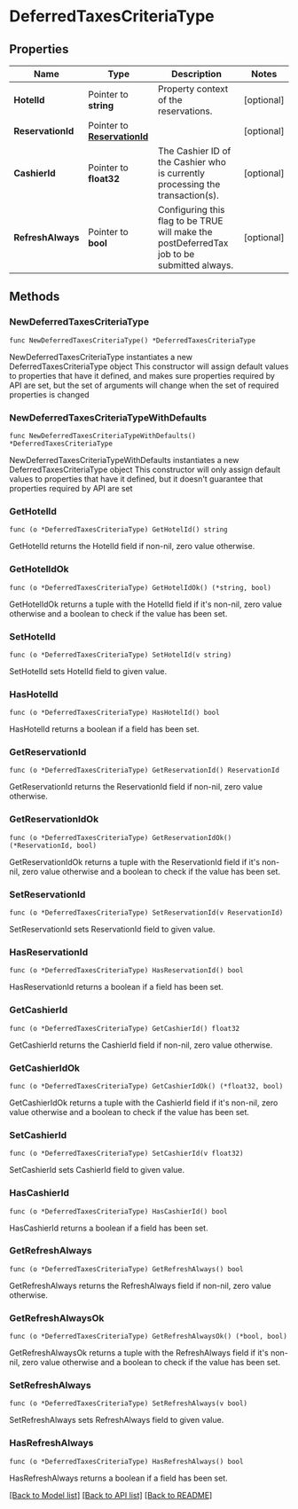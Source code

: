 # DeferredTaxesCriteriaType

## Properties

Name | Type | Description | Notes
------------ | ------------- | ------------- | -------------
**HotelId** | Pointer to **string** | Property context of the reservations. | [optional] 
**ReservationId** | Pointer to [**ReservationId**](ReservationId.md) |  | [optional] 
**CashierId** | Pointer to **float32** | The Cashier ID of the Cashier who is currently processing the transaction(s). | [optional] 
**RefreshAlways** | Pointer to **bool** | Configuring this flag to be TRUE will make the postDeferredTax job to be submitted always. | [optional] 

## Methods

### NewDeferredTaxesCriteriaType

`func NewDeferredTaxesCriteriaType() *DeferredTaxesCriteriaType`

NewDeferredTaxesCriteriaType instantiates a new DeferredTaxesCriteriaType object
This constructor will assign default values to properties that have it defined,
and makes sure properties required by API are set, but the set of arguments
will change when the set of required properties is changed

### NewDeferredTaxesCriteriaTypeWithDefaults

`func NewDeferredTaxesCriteriaTypeWithDefaults() *DeferredTaxesCriteriaType`

NewDeferredTaxesCriteriaTypeWithDefaults instantiates a new DeferredTaxesCriteriaType object
This constructor will only assign default values to properties that have it defined,
but it doesn't guarantee that properties required by API are set

### GetHotelId

`func (o *DeferredTaxesCriteriaType) GetHotelId() string`

GetHotelId returns the HotelId field if non-nil, zero value otherwise.

### GetHotelIdOk

`func (o *DeferredTaxesCriteriaType) GetHotelIdOk() (*string, bool)`

GetHotelIdOk returns a tuple with the HotelId field if it's non-nil, zero value otherwise
and a boolean to check if the value has been set.

### SetHotelId

`func (o *DeferredTaxesCriteriaType) SetHotelId(v string)`

SetHotelId sets HotelId field to given value.

### HasHotelId

`func (o *DeferredTaxesCriteriaType) HasHotelId() bool`

HasHotelId returns a boolean if a field has been set.

### GetReservationId

`func (o *DeferredTaxesCriteriaType) GetReservationId() ReservationId`

GetReservationId returns the ReservationId field if non-nil, zero value otherwise.

### GetReservationIdOk

`func (o *DeferredTaxesCriteriaType) GetReservationIdOk() (*ReservationId, bool)`

GetReservationIdOk returns a tuple with the ReservationId field if it's non-nil, zero value otherwise
and a boolean to check if the value has been set.

### SetReservationId

`func (o *DeferredTaxesCriteriaType) SetReservationId(v ReservationId)`

SetReservationId sets ReservationId field to given value.

### HasReservationId

`func (o *DeferredTaxesCriteriaType) HasReservationId() bool`

HasReservationId returns a boolean if a field has been set.

### GetCashierId

`func (o *DeferredTaxesCriteriaType) GetCashierId() float32`

GetCashierId returns the CashierId field if non-nil, zero value otherwise.

### GetCashierIdOk

`func (o *DeferredTaxesCriteriaType) GetCashierIdOk() (*float32, bool)`

GetCashierIdOk returns a tuple with the CashierId field if it's non-nil, zero value otherwise
and a boolean to check if the value has been set.

### SetCashierId

`func (o *DeferredTaxesCriteriaType) SetCashierId(v float32)`

SetCashierId sets CashierId field to given value.

### HasCashierId

`func (o *DeferredTaxesCriteriaType) HasCashierId() bool`

HasCashierId returns a boolean if a field has been set.

### GetRefreshAlways

`func (o *DeferredTaxesCriteriaType) GetRefreshAlways() bool`

GetRefreshAlways returns the RefreshAlways field if non-nil, zero value otherwise.

### GetRefreshAlwaysOk

`func (o *DeferredTaxesCriteriaType) GetRefreshAlwaysOk() (*bool, bool)`

GetRefreshAlwaysOk returns a tuple with the RefreshAlways field if it's non-nil, zero value otherwise
and a boolean to check if the value has been set.

### SetRefreshAlways

`func (o *DeferredTaxesCriteriaType) SetRefreshAlways(v bool)`

SetRefreshAlways sets RefreshAlways field to given value.

### HasRefreshAlways

`func (o *DeferredTaxesCriteriaType) HasRefreshAlways() bool`

HasRefreshAlways returns a boolean if a field has been set.


[[Back to Model list]](../README.md#documentation-for-models) [[Back to API list]](../README.md#documentation-for-api-endpoints) [[Back to README]](../README.md)


